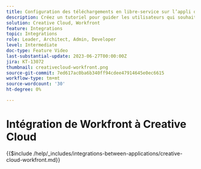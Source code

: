 ```yaml
---
title: Configuration des téléchargements en libre-service sur l’appli de bureau Creative Cloud
description: Créez un tutoriel pour guider les utilisateurs qui souhaitent configurer des téléchargements en libre-service sur le bureau Creative Cloud.
solution: Creative Cloud, Workfront
feature: Integrations
topic: Integrations
role: Leader, Architect, Admin, Developer
level: Intermediate
doc-type: Feature Video
last-substantial-update: 2023-06-27T00:00:00Z
jira: KT-13072
thumbnail: creativecloud-workfront.png
source-git-commit: 7ed617ac0ba6b340ff94cdee47914645e0ec6615
workflow-type: tm+mt
source-wordcount: '30'
ht-degree: 0%

---
```



# Intégration de Workfront à Creative Cloud

{{$include /help/_includes/integrations-between-applications/creative-cloud-workfront.md}}
